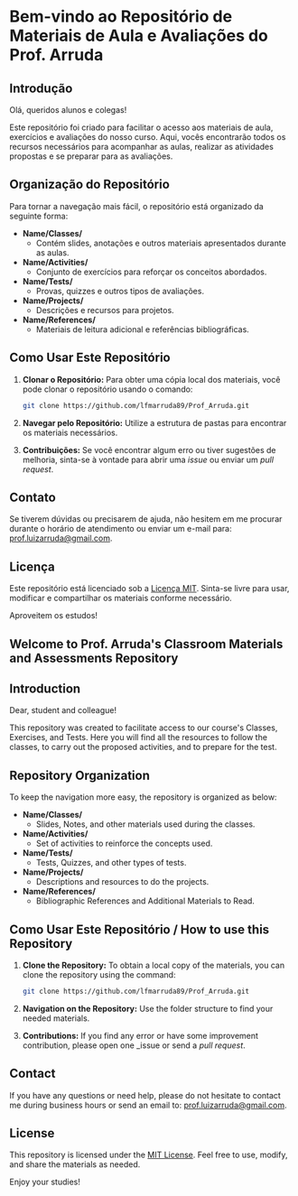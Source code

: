 # Bem-vindo ao Repositório de Materiais de Aula e Avaliações do Prof. Arruda 

## Introdução

Olá, queridos alunos e colegas!

Este repositório foi criado para facilitar o acesso aos materiais de aula, exercícios e avaliações do nosso curso. Aqui, vocês encontrarão todos os recursos necessários para acompanhar as aulas, realizar as atividades propostas e se preparar para as avaliações. 

## Organização do Repositório

Para tornar a navegação mais fácil, o repositório está organizado da seguinte forma:

- **Name/Classes/**
  - Contém slides, anotações e outros materiais apresentados durante as aulas.
- **Name/Activities/**
  - Conjunto de exercícios para reforçar os conceitos abordados.
- **Name/Tests/**
  - Provas, quizzes e outros tipos de avaliações.
- **Name/Projects/**
  - Descrições e recursos para projetos.
- **Name/References/**
  - Materiais de leitura adicional e referências bibliográficas.

## Como Usar Este Repositório

1. **Clonar o Repositório:** Para obter uma cópia local dos materiais, você pode clonar o repositório usando o comando:
    ```sh
    git clone https://github.com/lfmarruda89/Prof_Arruda.git
    ```

3. **Navegar pelo Repositório:** Utilize a estrutura de pastas para encontrar os materiais necessários.

4. **Contribuições:** Se você encontrar algum erro ou tiver sugestões de melhoria, sinta-se à vontade para abrir uma _issue_ ou enviar um _pull request_.

## Contato

Se tiverem dúvidas ou precisarem de ajuda, não hesitem em me procurar durante o horário de atendimento ou enviar um e-mail para:
[prof.luizarruda@gmail.com](mailto:prof.luizarruda@gmail.com).

## Licença

Este repositório está licenciado sob a [Licença MIT](LICENSE). Sinta-se livre para usar, modificar e compartilhar os materiais conforme necessário.

Aproveitem os estudos!


## Welcome to Prof. Arruda's Classroom Materials and Assessments Repository

## Introduction
Dear, student and colleague!

This repository was created to facilitate access to our course's Classes, Exercises, and Tests. Here you will find all the resources to follow the classes, to carry out the proposed activities, and to prepare for the test.

## Repository Organization

To keep the navigation more easy, the repository is organized as below:

- **Name/Classes/**
  - Slides, Notes, and other materials used during the classes.
- **Name/Activities/**
  - Set of activities to reinforce the concepts used.
- **Name/Tests/**
  - Tests, Quizzes, and other types of tests.
- **Name/Projects/**
  - Descriptions and resources to do the projects.
- **Name/References/**
  - Bibliographic References and Additional Materials to Read.

## Como Usar Este Repositório / How to use this Repository

1. **Clone the Repository:** To obtain a local copy of the materials, you can clone the repository using the command:
    ```sh
    git clone https://github.com/lfmarruda89/Prof_Arruda.git
    ```

3. **Navigation on the Repository:** Use the folder structure to find your needed materials.

4. **Contributions:** If you find any error or have some improvement contribution, please open one _issue or send a _pull request_.

## Contact

If you have any questions or need help, please do not hesitate to contact me during business hours or send an email to:
[prof.luizarruda@gmail.com](mailto:prof.luizarruda@gmail.com).

## License

This repository is licensed under the [MIT License](LICENSE). Feel free to use, modify, and share the materials as needed.

Enjoy your studies!
